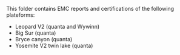 This folder contains EMC reports and certifications of the following plateforms:
- Leopard V2 (quanta and Wywinn)
- Big Sur (quanta)
- Bryce canyon (quanta)
- Yosemite V2 twin lake (quanta)

